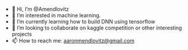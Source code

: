 - 👋 Hi, I’m @Amendlovitz
- 👀 I’m interested in machine learning.
- 🌱 I’m currently learning how to build DNN using tensorflow
- 💞️ I’m looking to collaborate on kaggle competition or other interesting projects
- 📫 How to reach me: aaronmendlovitz@gmail.com

<!---
Amendlovitz/Amendlovitz is a ✨ special ✨ repository because its `README.md` (this file) appears on your GitHub profile.
You can click the Preview link to take a look at your changes.
--->
